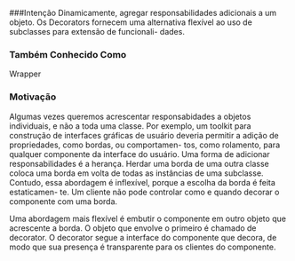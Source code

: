 ###Intenção
Dinamicamente, agregar responsabilidades adicionais a um objeto. Os Decorators
fornecem uma alternativa flexível ao uso de subclasses para extensão de funcionali-
dades.

### Também Conhecido Como
Wrapper

### Motivação
Algumas vezes queremos acrescentar responsabidades a objetos individuais, e não a
toda uma classe. Por exemplo, um toolkit para construção de interfaces gráficas de
usuário deveria permitir a adição de propriedades, como bordas, ou comportamen-
tos, como rolamento, para qualquer componente da interface do usuário.
Uma forma de adicionar responsabilidades é a herança. Herdar uma borda de
uma outra classe coloca uma borda em volta de todas as instâncias de uma subclasse.
Contudo, essa abordagem é inflexível, porque a escolha da borda é feita estaticamen-
te. Um cliente não pode controlar como e quando decorar o componente com uma
borda.

Uma abordagem mais flexível é embutir o componente em outro objeto que
acrescente a borda. O objeto que envolve o primeiro é chamado de decorator. O
decorator segue a interface do componente que decora, de modo que sua presença é
transparente para os clientes do componente.
